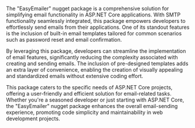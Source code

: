 The "EasyEmailer" nugget package is a comprehensive solution for simplifying email functionality in ASP.NET Core applications. With SMTP functionality seamlessly integrated, this package empowers developers to effortlessly send emails from their applications. One of its standout features is the inclusion of built-in email templates tailored for common scenarios such as password reset and email confirmation.

By leveraging this package, developers can streamline the implementation of email features, significantly reducing the complexity associated with creating and sending emails. The inclusion of pre-designed templates adds an extra layer of convenience, enabling the creation of visually appealing and standardized emails without extensive coding effort.

This package caters to the specific needs of ASP.NET Core projects, offering a user-friendly and efficient solution for email-related tasks. Whether you're a seasoned developer or just starting with ASP.NET Core, the "EasyEmailer" nugget package enhances the overall email-sending experience, promoting code simplicity and maintainability in web development projects.
